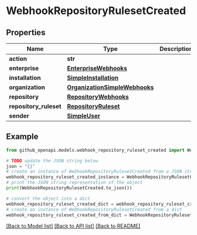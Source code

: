 # WebhookRepositoryRulesetCreated


## Properties

Name | Type | Description | Notes
------------ | ------------- | ------------- | -------------
**action** | **str** |  | 
**enterprise** | [**EnterpriseWebhooks**](EnterpriseWebhooks.md) |  | [optional] 
**installation** | [**SimpleInstallation**](SimpleInstallation.md) |  | [optional] 
**organization** | [**OrganizationSimpleWebhooks**](OrganizationSimpleWebhooks.md) |  | [optional] 
**repository** | [**RepositoryWebhooks**](RepositoryWebhooks.md) |  | [optional] 
**repository_ruleset** | [**RepositoryRuleset**](RepositoryRuleset.md) |  | 
**sender** | [**SimpleUser**](SimpleUser.md) |  | 

## Example

```python
from github_openapi.models.webhook_repository_ruleset_created import WebhookRepositoryRulesetCreated

# TODO update the JSON string below
json = "{}"
# create an instance of WebhookRepositoryRulesetCreated from a JSON string
webhook_repository_ruleset_created_instance = WebhookRepositoryRulesetCreated.from_json(json)
# print the JSON string representation of the object
print(WebhookRepositoryRulesetCreated.to_json())

# convert the object into a dict
webhook_repository_ruleset_created_dict = webhook_repository_ruleset_created_instance.to_dict()
# create an instance of WebhookRepositoryRulesetCreated from a dict
webhook_repository_ruleset_created_from_dict = WebhookRepositoryRulesetCreated.from_dict(webhook_repository_ruleset_created_dict)
```
[[Back to Model list]](../README.md#documentation-for-models) [[Back to API list]](../README.md#documentation-for-api-endpoints) [[Back to README]](../README.md)


